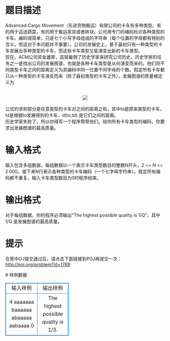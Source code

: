 # 

 
 # 题目描述 
<p>
Advanced Cargo Movement（先进货物搬运）有限公司的卡车有多种类型。有的用于运送蔬菜，有的用于搬运家具或者砖块。公司用专门的编码标识各种类型的卡车。编码很简单，只是七个小写字母组成的字符串（每个位置的字母都有特别的含义，但这对于本问题并不重要）。公司的发展史上，基于最初只有一种类型的卡车发展出多种类型的卡车，而这些卡车类型又能演变出新的卡车类型。<br>现在，ACM公司资金雄厚，高层雇佣了历史学家来研究公司历史。历史学家的任务之一是找出公司的发展图谱，也就是各种卡车类型是从何演变而来的。他们将不同类型卡车之间的距离定义为其编码中同一位置不同字母的个数。假定所有卡车都只从一种类型的卡车演变而来（除了最初类型的卡车之外）。发展图谱的质量被定义为 <br><center><br><img src="/source/joyoi/tyvj-2964/img/aHR0cDovL3d3dy5qb3lvaS5jbi9wcm9ibGVtL3R5dmotMjk2NC9wcm9ibGVtc19pbWFnZXMvMzU0Ni8xMS5qcGc=.jpg"></img></center><br>公式的求和部分是任意类型的卡车对之间的距离之和，其中to是原来类型的卡车，td是根据to发展得到的卡车，d(to,td) 是它们之间的距离。<br>历史学家失败了，所以你得写一个程序帮帮他们。给你所有卡车类型的编码，你要求出发展图谱的最高质量。 <br></p> 

 
 # 输入格式 
<p>
输入包含多组数据，每组数据以一个表示卡车类型数目的整数N开头，2 <= N <= 2 000。接下来N行表示各种类型的卡车编码（一个七字母字符串）。假定所有编码都不重复。输入卡车类型数目为0时程序结束。 </p> 

 
 # 输出格式 
<p>
对于每组数据，你的程序必须输出“The highest possible quality is 1/Q”，其中 1/Q 是发展图谱的最高质量。 </p> 

 
 # 提示 
<p>
在莞中OJ提交通过后，请点击下面链接到POJ再提交一次：<br><a href="http://poj.org/problem?id=1789">http://poj.org/problem?id=1789</a></p> 
# 样例数据
<style>
        table,table tr th, table tr td { border:1px solid #0094ff; }
        table { width: 200px; min-height: 25px; line-height: 25px; text-align: center; border-collapse: collapse;}   
    </style>
<table>
	<tr>
		<td>输入样例</td>
		<td>输出样例</td>
	</tr>
<tr><td>4
aaaaaaa
baaaaaa
abaaaaa
aabaaaa
0
</td><td>The highest possible quality is 1/3.</td></tr></table>
